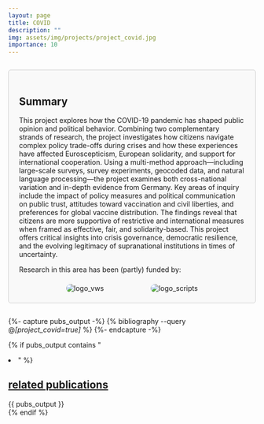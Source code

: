 ```yaml
---
layout: page
title: COVID
description: ""
img: assets/img/projects/project_covid.jpg
importance: 10
---
```


<div style="border: 1px solid #ccc; border-radius: 5px; padding: 1.5em; margin: 2em 0; background-color: #f9f9f9;">

  <h2>
    Summary
  </h2>
  
  <p>
    This project explores how the COVID-19 pandemic has shaped public opinion and political behavior. Combining two complementary strands of research, the project investigates how citizens navigate complex policy trade-offs during crises and how these experiences have affected Euroscepticism, European solidarity, and support for international cooperation. Using a multi-method approach—including large-scale surveys, survey experiments, geocoded data, and natural language processing—the project examines both cross-national variation and in-depth evidence from Germany. Key areas of inquiry include the impact of policy measures and political communication on public trust, attitudes toward vaccination and civil liberties, and preferences for global vaccine distribution. The findings reveal that citizens are more supportive of restrictive and international measures when framed as effective, fair, and solidarity-based. This project offers critical insights into crisis governance, democratic resilience, and the evolving legitimacy of supranational institutions in times of uncertainty.
  </p>
  <p>
    Research in this area has been (partly) funded by:
  </p>

  <div style="display: flex; justify-content: space-evenly; align-items: center; margin-top: 1.5em;">
    <img src="{{ '/assets/img/projects/logo_vws.png' | relative_url }}" alt="logo_vws" style="max-width: 30vw; width: auto; max-height: 70px; border-radius: 10px;">
    <img src="{{ '/assets/img/projects/logo_scripts.png' | relative_url }}" alt="logo_scripts" style="max-width: 30vw; width: auto; max-height: 70px; border-radius: 10px;">
  </div>

</div>

{%- capture pubs_output -%}
  {% bibliography --query @*[project_covid=true]* %}
{%- endcapture -%}

{% if pubs_output contains "<li>" %}
  <div>
    <h2>
      <a href="{{ '/publications/' | relative_url }}" style="color: inherit">
        related publications
      </a>
    </h2>
    <div class="publications">
      {{ pubs_output }}
    </div>
  </div>
{% endif %}